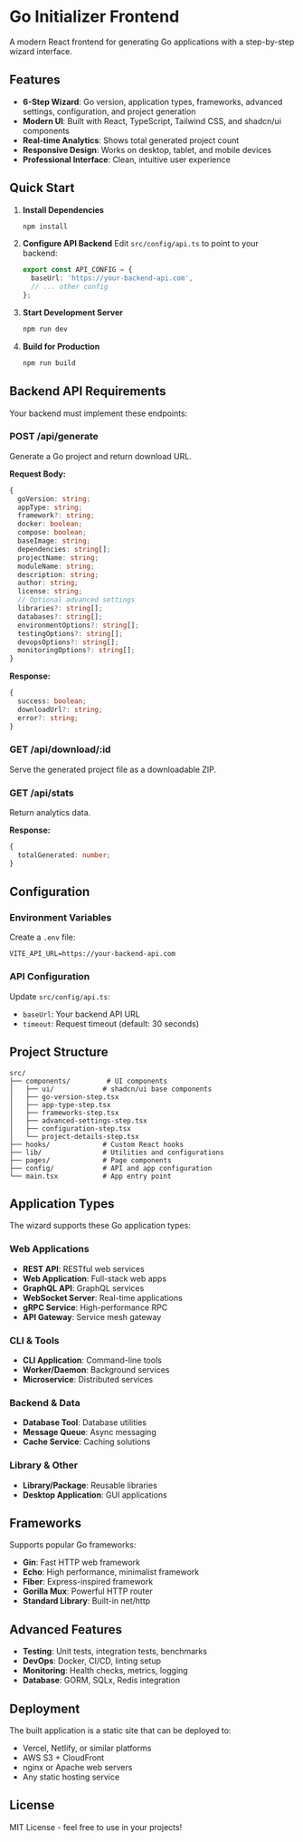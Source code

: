 # Go Initializer Frontend

A modern React frontend for generating Go applications with a step-by-step wizard interface.

## Features

- **6-Step Wizard**: Go version, application types, frameworks, advanced settings, configuration, and project generation
- **Modern UI**: Built with React, TypeScript, Tailwind CSS, and shadcn/ui components
- **Real-time Analytics**: Shows total generated project count
- **Responsive Design**: Works on desktop, tablet, and mobile devices
- **Professional Interface**: Clean, intuitive user experience

## Quick Start

1. **Install Dependencies**
   ```bash
   npm install
   ```

2. **Configure API Backend**
   Edit `src/config/api.ts` to point to your backend:
   ```typescript
   export const API_CONFIG = {
     baseUrl: 'https://your-backend-api.com',
     // ... other config
   };
   ```

3. **Start Development Server**
   ```bash
   npm run dev
   ```

4. **Build for Production**
   ```bash
   npm run build
   ```

## Backend API Requirements

Your backend must implement these endpoints:

### POST /api/generate
Generate a Go project and return download URL.

**Request Body:**
```typescript
{
  goVersion: string;
  appType: string;
  framework?: string;
  docker: boolean;
  compose: boolean;
  baseImage: string;
  dependencies: string[];
  projectName: string;
  moduleName: string;
  description: string;
  author: string;
  license: string;
  // Optional advanced settings
  libraries?: string[];
  databases?: string[];
  environmentOptions?: string[];
  testingOptions?: string[];
  devopsOptions?: string[];
  monitoringOptions?: string[];
}
```

**Response:**
```typescript
{
  success: boolean;
  downloadUrl?: string;
  error?: string;
}
```

### GET /api/download/:id
Serve the generated project file as a downloadable ZIP.

### GET /api/stats
Return analytics data.

**Response:**
```typescript
{
  totalGenerated: number;
}
```

## Configuration

### Environment Variables

Create a `.env` file:
```
VITE_API_URL=https://your-backend-api.com
```

### API Configuration

Update `src/config/api.ts`:
- `baseUrl`: Your backend API URL
- `timeout`: Request timeout (default: 30 seconds)

## Project Structure

```
src/
├── components/         # UI components
│   ├── ui/            # shadcn/ui base components
│   ├── go-version-step.tsx
│   ├── app-type-step.tsx
│   ├── frameworks-step.tsx
│   ├── advanced-settings-step.tsx
│   ├── configuration-step.tsx
│   └── project-details-step.tsx
├── hooks/             # Custom React hooks
├── lib/               # Utilities and configurations
├── pages/             # Page components
├── config/            # API and app configuration
└── main.tsx           # App entry point
```

## Application Types

The wizard supports these Go application types:

### Web Applications
- **REST API**: RESTful web services
- **Web Application**: Full-stack web apps
- **GraphQL API**: GraphQL services
- **WebSocket Server**: Real-time applications
- **gRPC Service**: High-performance RPC
- **API Gateway**: Service mesh gateway

### CLI & Tools
- **CLI Application**: Command-line tools
- **Worker/Daemon**: Background services
- **Microservice**: Distributed services

### Backend & Data
- **Database Tool**: Database utilities
- **Message Queue**: Async messaging
- **Cache Service**: Caching solutions

### Library & Other
- **Library/Package**: Reusable libraries
- **Desktop Application**: GUI applications

## Frameworks

Supports popular Go frameworks:
- **Gin**: Fast HTTP web framework
- **Echo**: High performance, minimalist framework
- **Fiber**: Express-inspired framework
- **Gorilla Mux**: Powerful HTTP router
- **Standard Library**: Built-in net/http

## Advanced Features

- **Testing**: Unit tests, integration tests, benchmarks
- **DevOps**: Docker, CI/CD, linting setup
- **Monitoring**: Health checks, metrics, logging
- **Database**: GORM, SQLx, Redis integration

## Deployment

The built application is a static site that can be deployed to:
- Vercel, Netlify, or similar platforms
- AWS S3 + CloudFront
- nginx or Apache web servers
- Any static hosting service

## License

MIT License - feel free to use in your projects!